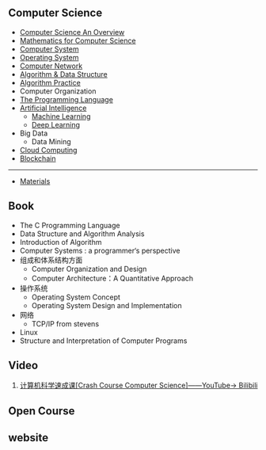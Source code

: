 
 ## Computer Science
* [Computer Science An Overview](Computer_Science_an_Overview)	 
* [Mathematics for Computer Science](Mathematics_for_Computer_Science)
* [Computer System](Computer_System)
* [Operating System](Operating_System)
* [Computer Network](Computer_Network) 
* [Algorithm & Data Structure](Algorithm-Data_Structure)
* [Algorithm Practice](Algorithm_Practice)
* Computer Organization		
* [The Programming Language](The_Programming_Language) 
* [Artificial Intelligence](Artificial_Intelligence)
   * [Machine Learning](Machine_Learning)
   * [Deep Learning](Deep_Learning)
* Big Data		
   * Data Mining		 
* [Cloud Computing](Cloud_Computing) 
* [Blockchain](Blockchain)
---
* [Materials](Materials.md)


## Book

* The C Programming Language
* Data Structure and Algorithm Analysis
* Introduction of Algorithm
* Computer Systems : a programmer‘s perspective
* 组成和体系结构方面
   * Computer Organization and Design
   * Computer Architecture：A Quantitative Approach
* 操作系统
   * Operating System Concept
   * Operating System Design and Implementation
* 网络
   * TCP/IP from stevens
* Linux
* Structure and Interpretation of Computer Programs

##  Video
1. [计算机科学速成课[Crash Course Computer Science]——YouTube-> Bilibili](https://www.bilibili.com/video/av21376839?from=search&seid=9162856292795471868)



## Open Course

## website